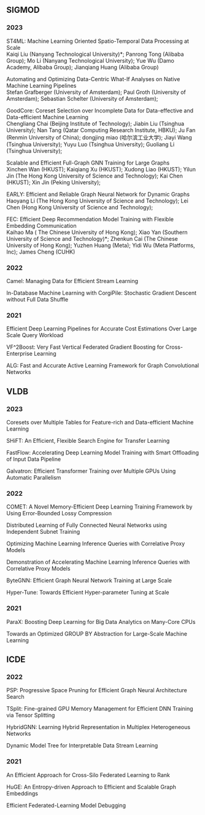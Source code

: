 ## SIGMOD 
### 2023

ST4ML: Machine Learning Oriented Spatio-Temporal Data Processing at Scale  
Kaiqi Liu (Nanyang Technological University)*; Panrong Tong (Alibaba Group); Mo Li (Nanyang Technological University); Yue Wu (Damo Academy, Alibaba Group); Jianqiang Huang (Alibaba Group)


Automating and Optimizing Data-Centric What-If Analyses on Native Machine Learning Pipelines  
Stefan Grafberger (University of Amsterdam); Paul Groth (University of Amsterdam); Sebastian Schelter (University of Amsterdam);

GoodCore: Coreset Selection over Incomplete Data for Data-effective and Data-efficient Machine Learning  
Chengliang Chai (Beijing Institute of Technology); Jiabin Liu (Tsinghua University); Nan Tang (Qatar Computing Research Institute, HBKU); Ju Fan (Renmin University of China); dongjing miao (哈尔滨工业大学); Jiayi Wang (Tsinghua University); Yuyu Luo (Tsinghua University); Guoliang Li (Tsinghua University);

Scalable and Efficient Full-Graph GNN Training for Large Graphs  
Xinchen Wan (HKUST); Kaiqiang Xu (HKUST); Xudong Liao (HKUST); Yilun Jin (The Hong Kong University of Science and Technology); Kai Chen (HKUST); Xin Jin (Peking University);

EARLY: Efficient and Reliable Graph Neural Network for Dynamic Graphs  
Haoyang Li (The Hong Kong University of Science and Technology); Lei Chen (Hong Kong University of Science and Technology);

FEC: Efficient Deep Recommendation Model Training with Flexible Embedding Communication  
Kaihao Ma ( The Chinese University of Hong Kong); Xiao Yan (Southern University of Science and Technology)*; Zhenkun Cai (The Chinese University of Hong Kong); Yuzhen Huang (Meta); Yidi Wu (Meta Platforms, Inc); James Cheng (CUHK)

### 2022

Camel: Managing Data for Efficient Stream Learning

In-Database Machine Learning with CorgiPile: Stochastic Gradient Descent without Full Data Shuffle

### 2021

Efficient Deep Learning Pipelines for Accurate Cost Estimations Over Large Scale Query Workload

VF^2Boost: Very Fast Vertical Federated Gradient Boosting for Cross-Enterprise Learning

ALG: Fast and Accurate Active Learning Framework for Graph Convolutional Networks

## VLDB

### 2023

Coresets over Multiple Tables for Feature-rich and Data-efficient Machine Learning

SHiFT: An Efficient, Flexible Search Engine for Transfer Learning

FastFlow: Accelerating Deep Learning Model Training with Smart Offloading of Input Data Pipeline

Galvatron: Efficient Transformer Training over Multiple GPUs Using Automatic Parallelism

### 2022

COMET: A Novel Memory-Efficient Deep Learning Training Framework by Using Error-Bounded Lossy Compression

Distributed Learning of Fully Connected Neural Networks using Independent Subnet Training

Optimizing Machine Learning Inference Queries with Correlative Proxy Models

Demonstration of Accelerating Machine Learning Inference Queries with Correlative Proxy Models

ByteGNN: Efficient Graph Neural Network Training at Large Scale

Hyper-Tune: Towards Efficient Hyper-parameter Tuning at Scale


### 2021

ParaX: Boosting Deep Learning for Big Data Analytics on Many-Core CPUs

Towards an Optimized GROUP BY Abstraction for Large-Scale Machine Learning



## ICDE

### 2022
PSP: Progressive Space Pruning for Efficient Graph Neural Architecture Search

TSplit: Fine-grained GPU Memory Management for Efficient DNN Training via Tensor Splitting

HybridGNN: Learning Hybrid Representation in Multiplex Heterogeneous Networks

Dynamic Model Tree for Interpretable Data Stream Learning

### 2021
An Efficient Approach for Cross-Silo Federated Learning to Rank

HuGE: An Entropy-driven Approach to Efficient and Scalable Graph Embeddings

Efficient Federated-Learning Model Debugging


